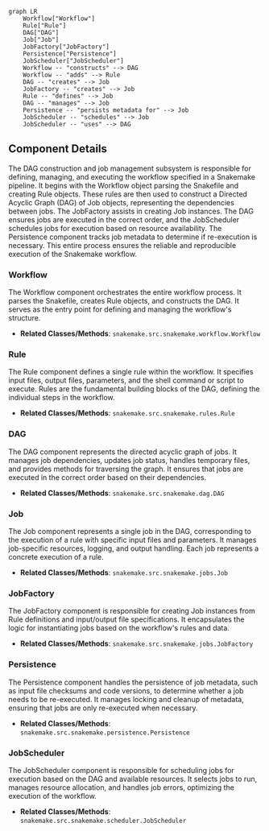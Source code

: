 ```mermaid
graph LR
    Workflow["Workflow"]
    Rule["Rule"]
    DAG["DAG"]
    Job["Job"]
    JobFactory["JobFactory"]
    Persistence["Persistence"]
    JobScheduler["JobScheduler"]
    Workflow -- "constructs" --> DAG
    Workflow -- "adds" --> Rule
    DAG -- "creates" --> Job
    JobFactory -- "creates" --> Job
    Rule -- "defines" --> Job
    DAG -- "manages" --> Job
    Persistence -- "persists metadata for" --> Job
    JobScheduler -- "schedules" --> Job
    JobScheduler -- "uses" --> DAG
```

## Component Details

The DAG construction and job management subsystem is responsible for defining, managing, and executing the workflow specified in a Snakemake pipeline. It begins with the Workflow object parsing the Snakefile and creating Rule objects. These rules are then used to construct a Directed Acyclic Graph (DAG) of Job objects, representing the dependencies between jobs. The JobFactory assists in creating Job instances. The DAG ensures jobs are executed in the correct order, and the JobScheduler schedules jobs for execution based on resource availability. The Persistence component tracks job metadata to determine if re-execution is necessary. This entire process ensures the reliable and reproducible execution of the Snakemake workflow.

### Workflow
The Workflow component orchestrates the entire workflow process. It parses the Snakefile, creates Rule objects, and constructs the DAG. It serves as the entry point for defining and managing the workflow's structure.
- **Related Classes/Methods**: `snakemake.src.snakemake.workflow.Workflow`

### Rule
The Rule component defines a single rule within the workflow. It specifies input files, output files, parameters, and the shell command or script to execute. Rules are the fundamental building blocks of the DAG, defining the individual steps in the workflow.
- **Related Classes/Methods**: `snakemake.src.snakemake.rules.Rule`

### DAG
The DAG component represents the directed acyclic graph of jobs. It manages job dependencies, updates job status, handles temporary files, and provides methods for traversing the graph. It ensures that jobs are executed in the correct order based on their dependencies.
- **Related Classes/Methods**: `snakemake.src.snakemake.dag.DAG`

### Job
The Job component represents a single job in the DAG, corresponding to the execution of a rule with specific input files and parameters. It manages job-specific resources, logging, and output handling. Each job represents a concrete execution of a rule.
- **Related Classes/Methods**: `snakemake.src.snakemake.jobs.Job`

### JobFactory
The JobFactory component is responsible for creating Job instances from Rule definitions and input/output file specifications. It encapsulates the logic for instantiating jobs based on the workflow's rules and data.
- **Related Classes/Methods**: `snakemake.src.snakemake.jobs.JobFactory`

### Persistence
The Persistence component handles the persistence of job metadata, such as input file checksums and code versions, to determine whether a job needs to be re-executed. It manages locking and cleanup of metadata, ensuring that jobs are only re-executed when necessary.
- **Related Classes/Methods**: `snakemake.src.snakemake.persistence.Persistence`

### JobScheduler
The JobScheduler component is responsible for scheduling jobs for execution based on the DAG and available resources. It selects jobs to run, manages resource allocation, and handles job errors, optimizing the execution of the workflow.
- **Related Classes/Methods**: `snakemake.src.snakemake.scheduler.JobScheduler`
